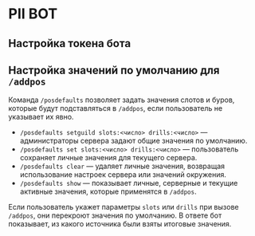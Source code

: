 # PII BOT

## Настройка токена бота

## Настройка значений по умолчанию для `/addpos`

Команда `/posdefaults` позволяет задать значения слотов и буров, которые будут подставляться в `/addpos`, если пользователь не указывает их явно.

* `/posdefaults setguild slots:<число> drills:<число>` — администраторы сервера задают общие значения по умолчанию.
* `/posdefaults set slots:<число> drills:<число>` — пользователь сохраняет личные значения для текущего сервера.
* `/posdefaults clear` — удаляет личные значения, возвращая использование настроек сервера или значений окружения.
* `/posdefaults show` — показывает личные, серверные и текущие активные значения, которые применятся в `/addpos`.

Если пользователь укажет параметры `slots` или `drills` при вызове `/addpos`, они перекроют значения по умолчанию. В ответе бот показывает, из какого источника были взяты итоговые значения.
